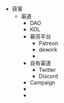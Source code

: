 - 获客
	- 渠道
		- DAO
		- KOL
		- 募资平台
			- Patreon
			- dework
			-
		- 自有渠道
			- Twitter
			- Discord
		- Campaign
		-
		-